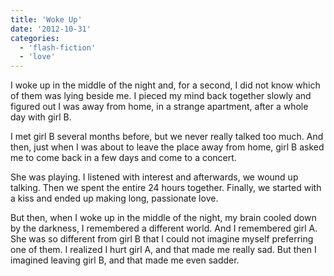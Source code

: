 ```yaml
---
title: 'Woke Up'
date: '2012-10-31'
categories:
  - 'flash-fiction'
  - 'love'
---
```


I woke up in the middle of the night and, for a second, I did not know which of
them was lying beside me. I pieced my mind back together slowly and figured out
I was away from home, in a strange apartment, after a whole day with girl B.

<!-- truncate -->

I met girl B several months before, but we never really talked too much. And
then, just when I was about to leave the place away from home, girl B asked me
to come back in a few days and come to a concert.

She was playing. I listened with interest and afterwards, we wound up talking.
Then we spent the entire 24 hours together. Finally, we started with a kiss and
ended up making long, passionate love.

But then, when I woke up in the middle of the night, my brain cooled down by the
darkness, I remembered a different world. And I remembered girl A. She was so
different from girl B that I could not imagine myself preferring one of them. I
realized I hurt girl A, and that made me really sad. But then I imagined leaving
girl B, and that made me even sadder.
